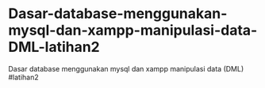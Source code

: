 # Dasar-database-menggunakan-mysql-dan-xampp-manipulasi-data-DML-latihan2
Dasar database menggunakan mysql dan xampp manipulasi data (DML) #latihan2
